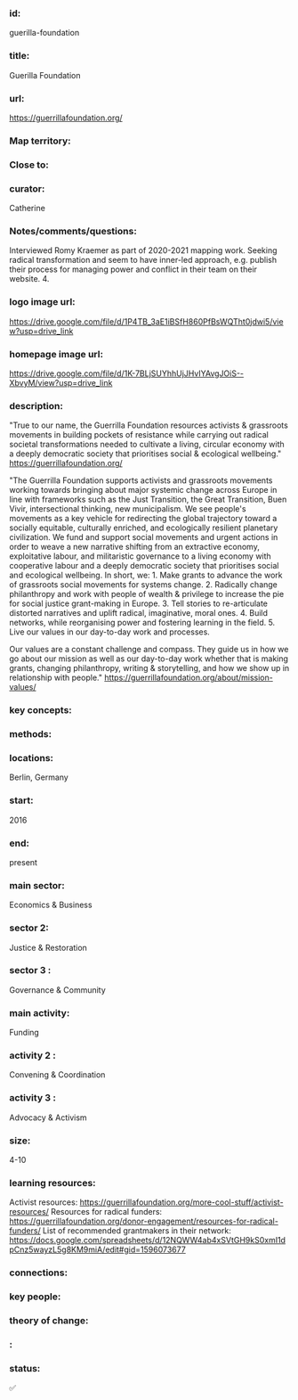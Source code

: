 ### id: 
  guerilla-foundation
### title: 
  Guerilla Foundation
### url: 
  https://guerrillafoundation.org/
### Map territory: 
  
### Close to: 
  
### curator: 
  Catherine
### Notes/comments/questions: 
  Interviewed Romy Kraemer as part of 2020-2021 mapping work. Seeking radical transformation and seem to have inner-led approach, e.g. publish their process for managing power and conflict in their team on their website. 4. 
### logo image url: 
  https://drive.google.com/file/d/1P4TB_3aE1iBSfH860PfBsWQTht0jdwi5/view?usp=drive_link
### homepage image url: 
  https://drive.google.com/file/d/1K-7BLjSUYhhUjJHvIYAvgJOiS--XbvyM/view?usp=drive_link
### description: 
  "True to our name, the Guerrilla Foundation resources activists & grassroots movements in building pockets of resistance while carrying out radical societal transformations needed to cultivate a living, circular economy with a deeply democratic society that prioritises social & ecological wellbeing."
https://guerrillafoundation.org/

"The Guerrilla Foundation supports activists and grassroots movements working towards bringing about major systemic change across Europe in line with frameworks such as the Just Transition, the Great Transition, Buen Vivir, intersectional thinking, new municipalism. We see people's movements as a key vehicle for redirecting the global trajectory toward a socially equitable, culturally enriched, and ecologically resilient planetary civilization. We fund and support social movements and urgent actions in order to weave a new narrative shifting from an extractive economy, exploitative labour, and militaristic governance to a living economy with cooperative labour and a deeply democratic society that prioritises social and ecological wellbeing.   In short, we: 1. Make grants to advance the work of grassroots social movements for systems change. 2. Radically change philanthropy and work with people of wealth & privilege to increase the pie for social justice grant-making in Europe. 3. Tell stories to re-articulate distorted narratives and uplift radical, imaginative, moral ones. 4. Build networks, while reorganising power and fostering learning in the field. 5. Live our values in our day-to-day work and processes.

Our values are a constant challenge and compass. They guide us in how we go about our mission as well as our day-to-day work whether that is making grants, changing philanthropy, writing & storytelling, and how we show up in relationship with people."
https://guerrillafoundation.org/about/mission-values/ 
### key concepts: 
  
### methods: 
  
### locations: 
  Berlin, Germany
### start: 
  2016
### end: 
  present
### main sector: 
  Economics & Business
### sector 2: 
  Justice & Restoration
### sector 3 : 
  Governance & Community
### main activity: 
  Funding
### activity 2 : 
  Convening & Coordination
### activity 3 : 
  Advocacy & Activism
### size: 
  4-10
### learning resources: 
  Activist resources: https://guerrillafoundation.org/more-cool-stuff/activist-resources/
Resources for radical funders: https://guerrillafoundation.org/donor-engagement/resources-for-radical-funders/
List of recommended grantmakers in their network: https://docs.google.com/spreadsheets/d/12NQWW4ab4xSVtGH9kS0xmI1dpCnz5wayzL5g8KM9miA/edit#gid=1596073677
### connections: 
  
### key people: 
  
### theory of change: 
  
### : 
  
### status: 
  ✅
